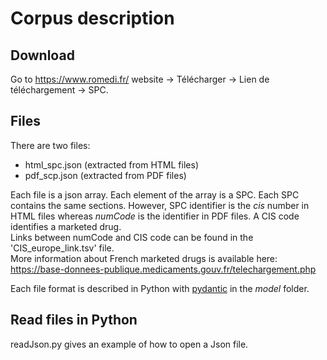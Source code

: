 # Corpus description

## Download
Go to https://www.romedi.fr/ website -> Télécharger -> Lien de téléchargement -> SPC. 

## Files
There are two files:

* html_spc.json (extracted from HTML files)
* pdf_scp.json (extracted from PDF files)

Each file is a json array. Each element of the array is a SPC. Each SPC contains the same sections. 
However, SPC identifier is the *cis* number in HTML files whereas *numCode* is the identifier in PDF files. A CIS code identifies a marketed drug.  
Links between numCode and CIS code can be found in the 'CIS_europe_link.tsv' file.  
More information about French marketed drugs is available here: https://base-donnees-publique.medicaments.gouv.fr/telechargement.php

Each file format is described in Python with [pydantic](https://pydantic-docs.helpmanual.io/) in the *model* folder. 

## Read files in Python
readJson.py gives an example of how to open a Json file. 
